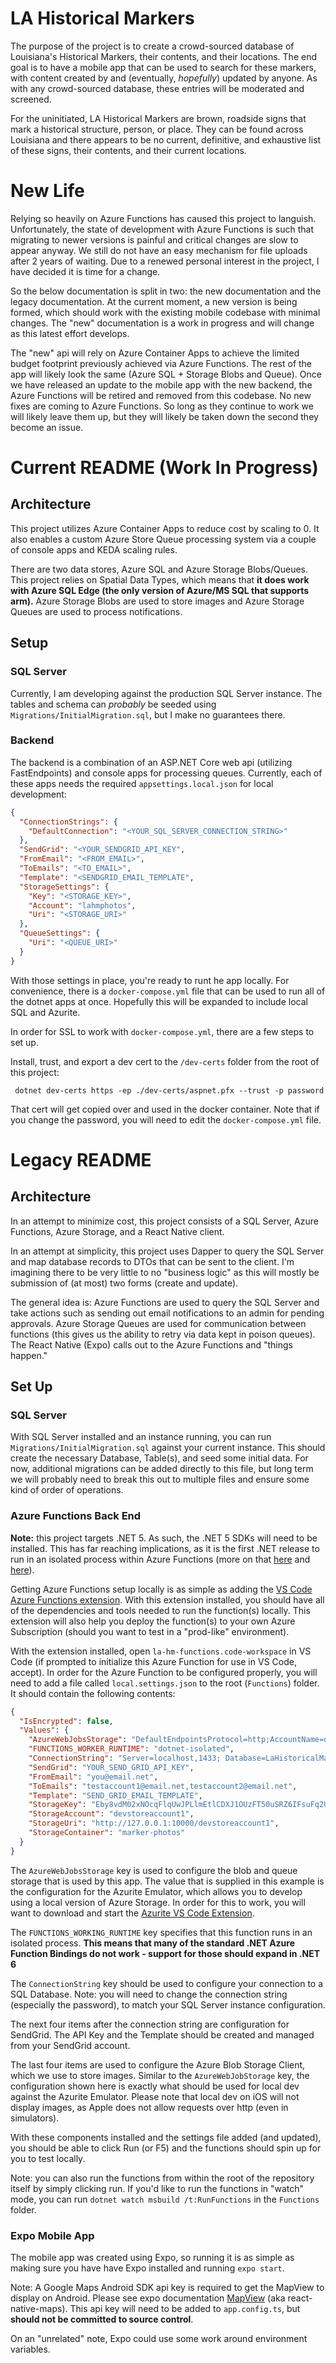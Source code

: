 # LA Historical Markers

The purpose of the project is to create a crowd-sourced database of Louisiana's Historical Markers, their contents, and their locations. The end goal is to have a mobile app that can be used to search for these markers, with content created by and (eventually, _hopefully_) updated by anyone. As with any crowd-sourced database, these entries will be moderated and screened.

For the uninitiated, LA Historical Markers are brown, roadside signs that mark a historical structure, person, or place. They can be found across Louisiana and there appears to be no current, definitive, and exhaustive list of these signs, their contents, and their current locations.

# New Life

Relying so heavily on Azure Functions has caused this project to languish. Unfortunately, the state of development with Azure Functions is such that migrating to newer versions is painful and critical changes are slow to appear anyway. We still do not have an easy mechanism for file uploads after 2 years of waiting. Due to a renewed personal interest in the project, I have decided it is time for a change.

So the below documentation is split in two: the new documentation and the legacy documentation. At the current moment, a new version is being formed, which should work with the existing mobile codebase with minimal changes. The "new" documentation is a work in progress and will change as this latest effort develops.

The "new" api will rely on Azure Container Apps to achieve the limited budget footprint previously achieved via Azure Functions. The rest of the app will likely look the same (Azure SQL + Storage Blobs and Queue). Once we have released an update to the mobile app with the new backend, the Azure Functions will be retired and removed from this codebase. No new fixes are coming to Azure Functions. So long as they continue to work we will likely leave them up, but they will likely be taken down the second they become an issue.

# Current README (Work In Progress)

## Architecture

This project utilizes Azure Container Apps to reduce cost by scaling to 0. It also enables a custom Azure Store Queue processing system via a couple of console apps and KEDA scaling rules.

There are two data stores, Azure SQL and Azure Storage Blobs/Queues. This project relies on Spatial Data Types, which means that **it does work with Azure SQL Edge (the only version of Azure/MS SQL that supports arm).** Azure Storage Blobs are used to store images and Azure Storage Queues are used to process notifications.

## Setup

### SQL Server

Currently, I am developing against the production SQL Server instance. The tables and schema can _probably_ be seeded using `Migrations/InitialMigration.sql`, but I make no guarantees there.

### Backend

The backend is a combination of an ASP.NET Core web api (utilizing FastEndpoints) and console apps for processing queues. Currently, each of these apps needs the required `appsettings.local.json` for local development:

```json
{
  "ConnectionStrings": {
    "DefaultConnection": "<YOUR_SQL_SERVER_CONNECTION_STRING>"
  },
  "SendGrid": "<YOUR_SENDGRID_API_KEY",
  "FromEmail": "<FROM_EMAIL>",
  "ToEmails": "<TO_EMAIL>",
  "Template": "<SENDGRID_EMAIL_TEMPLATE",
  "StorageSettings": {
    "Key": "<STORAGE_KEY>",
    "Account": "lahmphotos",
    "Uri": "<STORAGE_URI>"
  },
  "QueueSettings": {
    "Uri": "<QUEUE_URI>"
  }
}
```

With those settings in place, you're ready to runt he app locally. For convenience, there is a `docker-compose.yml` file that can be used to run all of the dotnet apps at once. Hopefully this will be expanded to include local SQL and Azurite.

In order for SSL to work with `docker-compose.yml`, there are a few steps to set up.

Install, trust, and export a dev cert to the `/dev-certs` folder from the root of this project:

```pwsh
 dotnet dev-certs https -ep ./dev-certs/aspnet.pfx --trust -p password
```

That cert will get copied over and used in the docker container. Note that if you change the password, you will need to edit the `docker-compose.yml` file.

# Legacy README

## Architecture

In an attempt to minimize cost, this project consists of a SQL Server, Azure Functions, Azure Storage, and a React Native client.

In an attempt at simplicity, this project uses Dapper to query the SQL Server and map database records to DTOs that can be sent to the client. I'm imagining there to be very little to no "business logic" as this will mostly be submission of (at most) two forms (create and update).

The general idea is:
Azure Functions are used to query the SQL Server and take actions such as sending out email notifications to an admin for pending approvals.
Azure Storage Queues are used for communication between functions (this gives us the ability to retry via data kept in poison queues).
The React Native (Expo) calls out to the Azure Functions and "things happen."

## Set Up

### SQL Server

With SQL Server installed and an instance running, you can run `Migrations/InitialMigration.sql` against your current instance. This should create the necessary Database, Table(s), and seed some initial data. For now, additional migrations can be added directly to this file, but long term we will probably need to break this out to multiple files and ensure some kind of order of operations.

### Azure Functions Back End

**Note:** this project targets .NET 5. As such, the .NET 5 SDKs will need to be installed. This has far reaching implications, as it is the first .NET release to run in an isolated process within Azure Functions (more on that [here](https://techcommunity.microsoft.com/t5/apps-on-azure/net-on-azure-functions-roadmap/ba-p/2197916) and [here](https://docs.microsoft.com/en-us/azure/azure-functions/dotnet-isolated-process-guide)).

Getting Azure Functions setup locally is as simple as adding the [VS Code Azure Functions extension](https://marketplace.visualstudio.com/items?itemName=ms-azuretools.vscode-azurefunctions). With this extension installed, you should have all of the dependencies and tools needed to run the function(s) locally. This extension will also help you deploy the function(s) to your own Azure Subscription (should you want to test in a "prod-like" environment).

With the extension installed, open `la-hm-functions.code-workspace` in VS Code (if prompted to initialize this Azure Function for use in VS Code, accept). In order for the Azure Function to be configured properly, you will need to add a file called `local.settings.json` to the root (`Functions`) folder. It should contain the following contents:

```json
{
  "IsEncrypted": false,
  "Values": {
    "AzureWebJobsStorage": "DefaultEndpointsProtocol=http;AccountName=devstoreaccount1;AccountKey=Eby8vdM02xNOcqFlqUwJPLlmEtlCDXJ1OUzFT50uSRZ6IFsuFq2UVErCz4I6tq/K1SZFPTOtr/KBHBeksoGMGw==;BlobEndpoint=http://127.0.0.1:10000/devstoreaccount1;QueueEndpoint=http://127.0.0.1:10001/devstoreaccount1;",
    "FUNCTIONS_WORKER_RUNTIME": "dotnet-isolated",
    "ConnectionString": "Server=localhost,1433; Database=LaHistoricalMarkers; User=sa; Password=YourPassword;",
    "SendGrid": "YOUR_SEND_GRID_API_KEY",
    "FromEmail": "you@email.net",
    "ToEmails": "testaccount1@email.net,testaccount2@email.net",
    "Template": "SEND_GRID_EMAIL_TEMPLATE",
    "StorageKey": "Eby8vdM02xNOcqFlqUwJPLlmEtlCDXJ1OUzFT50uSRZ6IFsuFq2UVErCz4I6tq/K1SZFPTOtr/KBHBeksoGMGw==",
    "StorageAccount": "devstoreaccount1",
    "StorageUri": "http://127.0.0.1:10000/devstoreaccount1",
    "StorageContainer": "marker-photos"
  }
}
```

The `AzureWebJobsStorage` key is used to configure the blob and queue storage that is used by this app. The value that is supplied in this example is the configuration for the Azurite Emulator, which allows you to develop using a local version of Azure Storage. In order for this to work, you will want to download and start the [Azurite VS Code Extension](https://marketplace.visualstudio.com/items?itemName=Azurite.azurite).

The `FUNCTIONS_WORKING_RUNTIME` key specifies that this function runs in an isolated process. **This means that many of the standard .NET Azure Function Bindings do not work - support for those should expand in .NET 6**

The `ConnectionString` key should be used to configure your connection to a SQL Database. Note: you will need to change the connection string (especially the password), to match your SQL Server instance configuration.

The next four items after the connection string are configuration for SendGrid. The API Key and the Template should be created and managed from your SendGrid account.

The last four items are used to configure the Azure Blob Storage Client, which we use to store images. Similar to the `AzureWebJobStorage` key, the configuration shown here is exactly what should be used for local dev against the Azurite Emulator. Please note that local dev on iOS will not display images, as Apple does not allow requests over http (even in simulators).

With these components installed and the settings file added (and updated), you should be able to click Run (or F5) and the functions should spin up for you to test locally.

Note: you can also run the functions from within the root of the repository itself by simply clicking run.
If you'd like to run the functions in "watch" mode, you can run `dotnet watch msbuild /t:RunFunctions` in the `Functions` folder.

### Expo Mobile App

The mobile app was created using Expo, so running it is as simple as making sure you have have Expo installed and running `expo start`.

Note: A Google Maps Android SDK api key is required to get the MapView to display on Android. Please see expo documentation [MapView](https://docs.expo.io/versions/latest/sdk/map-view/) (aka react-native-maps). This api key will need to be added to `app.config.ts`, but **should not be committed to source control**.

On an "unrelated" note, Expo could use some work around environment variables.
